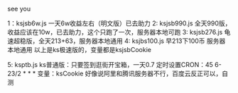 see you







































1：ksjsb6w.js 一天6w收益左右（明文版）已去助力
2: ksjsb990.js 全天990版，收益应该在10w，已去助力，这个只跑了一次，服务器本地可跑
3: ksjsb276.js 龟速超稳版，全天213+63，服务器本地通用
4: ksjbs100.js 早213下100币 服务器本地通用
以上是ks极速版的，变量都是ksjsbCookie

5: ksptb.js ks普通版：只要签到逛街开宝箱，一天0.7
定时设置CRON：45 6-23/2 * * *
变量：ksCookie
好像说阿里和腾讯服务器不行，百度云反正可以，自测
